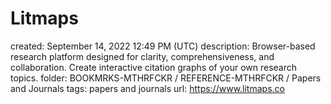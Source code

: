 # Litmaps

created: September 14, 2022 12:49 PM (UTC)
description: Browser-based research platform designed for clarity, comprehensiveness, and collaboration. Create interactive citation graphs of your own research topics.
folder: BOOKMRKS-MTHRFCKR / REFERENCE-MTHRFCKR / Papers and Journals
tags: papers and journals
url: https://www.litmaps.co
